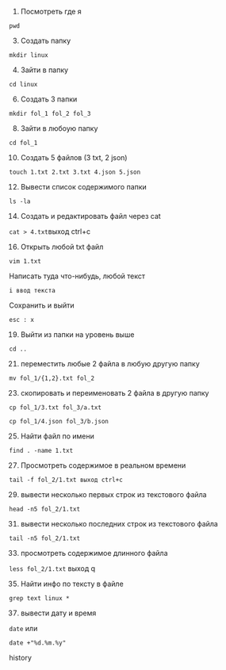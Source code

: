1) Посмотреть где я
   
```pwd```

3) Создать папку

```mkdir linux```

4) Зайти в папку
   
```cd linux```

6) Создать 3 папки
    
```mkdir fol_1 fol_2 fol_3```

8) Зайти в любоую папку
   
```cd fol_1```

10) Создать 5 файлов (3 txt, 2 json)
     
```touch 1.txt 2.txt 3.txt 4.json 5.json```

12) Вывести список содержимого папки
     
```ls -la```

14) Создать и редактировать файл через cat
     
```cat > 4.txt```выход ctrl+c

16) Открыть любой txt файл
       
```vim 1.txt```

Написать туда что-нибудь, любой текст 

```i ввод текста```

Сохранить и выйти 

```esc : x ```

19) Выйти из папки на уровень выше
     
```cd ..```

21) переместить любые 2 файла в любую другую папку
    
```mv fol_1/{1,2}.txt fol_2```

23) скопировать и переименовать 2 файла в другую папку
     
```cp fol_1/3.txt fol_3/a.txt```

```cp fol_1/4.json fol_3/b.json```

25) Найти файл по имени
    
```find . -name 1.txt```

27) Просмотреть содержимое в реальном времени
     
```tail -f fol_2/1.txt выход ctrl+c```

29) вывести несколько первых строк из текстового файла
    
```head -n5 fol_2/1.txt```

31) вывести несколько последних строк из текстового файла
      
```tail -n5 fol_2/1.txt```

33) просмотреть содержимое длинного файла
    
```less fol_2/1.txt```
выход q

35) Найти инфо по тексту в файле
    
```grep text linux *```

37) вывести дату и время
     
```date```
или 

```date +"%d.%m.%y"```

history
